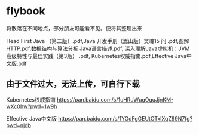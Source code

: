 # flybook
将散落在不同地点，部分朋友可能看不见。便将其整理出来

Head First Java （第二版）.pdf,Java 开发手册（嵩山版）灵魂15 问 .pdf,图解HTTP.pdf,数据结构与算法分析 Java语言描述.pdf,
深入理解Java虚拟机：JVM高级特性与最佳实践（第3版） .pdf, Kubernetes权威指南.pdf,Effective Java中文版.pdf

## 由于文件过大，无法上传，可自行下载
Kubernetes权威指南 
https://pan.baidu.com/s/1uHRuWugOguJjnKM-wXc0hw?pwd=1w9h

Effective Java中文版 
https://pan.baidu.com/s/1YGdFgGEUtOTxlXqZ99N7fg?pwd=njdb
